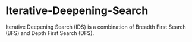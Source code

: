 # Iterative-Deepening-Search
Iterative Deepening Search (IDS) is a combination of Breadth First Search (BFS) and Depth First Search (DFS).
